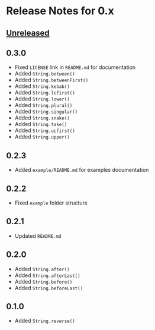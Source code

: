 # Release Notes for 0.x

## [Unreleased](https://github.com/filipprober/support/compare/0.3.0...0.x)

## 0.3.0

- Fixed `LICENSE` link in `README.md` for documentation
- Added `String.between()`
- Added `String.betweenFirst()`
- Added `String.kebab()`
- Added `String.lcfirst()`
- Added `String.lower()`
- Added `String.plural()`
- Added `String.singular()`
- Added `String.snake()`
- Added `String.take()`
- Added `String.ucfirst()`
- Added `String.upper()`

## 0.2.3

- Added `example/README.md` for examples documentation

## 0.2.2

- Fixed `example` folder structure

## 0.2.1

- Updated `README.md`

## 0.2.0

- Added `String.after()`
- Added `String.afterLast()`
- Added `String.before()`
- Added `String.beforeLast()`

## 0.1.0

- Added `String.reverse()`
